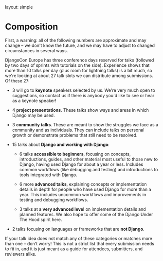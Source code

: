 layout: simple

<h1 class="cfp-title">Composition</h1>
First, a warning: all of the following numbers are approximate and may change – we don't know the future, and we may have to adjust to changed circumstances in several ways.

DjangoCon Europe has three conference days reserved for talks (followed by two days of sprints with tutorials on the side). Experience shows that more than 10 talks per day (plus room for lightning talks) is a bit much, so we're looking at about 27 talk slots we can distribute among submissions. Of these 27:

- 3 will go to **keynote** speakers selected by us. We're very much open to suggestions, so contact us if there is anybody you'd like to see or hear as a keynote speaker!

- 4 **project presentations**. These talks show ways and areas in which Django may be used.

- 3 **community talks**. These are meant to show the struggles we face as a community and as individuals. They can include talks on personal growth or demonstrate problems that still need to be resolved.

- 15 talks about **Django and working with Django**:

  - 6 talks **accessible to beginners**, focusing on concepts, introductions, guides, and other material most useful to those new to Django, having used Django for about a year or less. Includes common workflows (like debugging and testing) and introductions to tools integrated with Django.

  - 6 more **advanced talks**, explaining concepts or implementation details in depth for people who have used Django for more than a year. This includes uncommon workflows and improvements in testing and debugging workflows.

  - 3 talks at a **very advanced level** on implementation details and planned features. We also hope to offer some of the Django Under The Hood spirit here.

- 2 talks focusing on languages or frameworks that are **not Django**.

If your talk idea does not match any of these categories or matches more than one – don't worry! This is not a strict list that every submission needs to fit in, and it is just meant as a guide for attendees, submitters, and reviewers alike.
